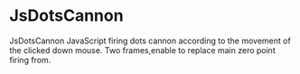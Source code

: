 # JsDotsCannon
JsDotsCannon
JavaScript firing dots cannon according to the movement of the clicked down mouse.
Two frames,enable to replace main zero point firing from.

